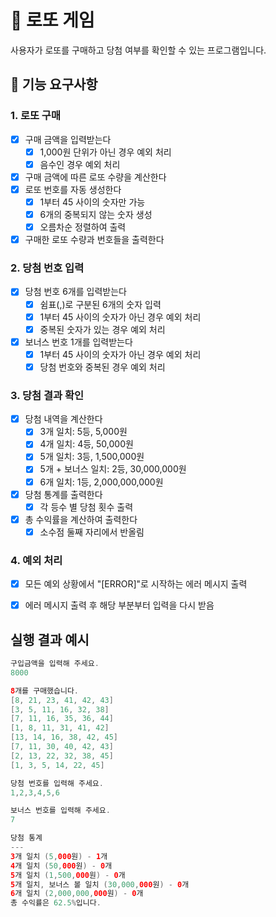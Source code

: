 # 🎱 로또 게임
사용자가 로또를 구매하고 당첨 여부를 확인할 수 있는 프로그램입니다.

## 🚀 기능 요구사항

### 1. 로또 구매
- [x] 구매 금액을 입력받는다
    - [x] 1,000원 단위가 아닌 경우 예외 처리
    - [x] 음수인 경우 예외 처리
- [x] 구매 금액에 따른 로또 수량을 계산한다
- [x] 로또 번호를 자동 생성한다
    - [x] 1부터 45 사이의 숫자만 가능
    - [x] 6개의 중복되지 않는 숫자 생성
    - [x] 오름차순 정렬하여 출력
- [x] 구매한 로또 수량과 번호들을 출력한다

### 2. 당첨 번호 입력
- [x] 당첨 번호 6개를 입력받는다
    - [x] 쉼표(,)로 구분된 6개의 숫자 입력
    - [x] 1부터 45 사이의 숫자가 아닌 경우 예외 처리
    - [x] 중복된 숫자가 있는 경우 예외 처리
- [x] 보너스 번호 1개를 입력받는다
    - [x] 1부터 45 사이의 숫자가 아닌 경우 예외 처리
    - [x] 당첨 번호와 중복된 경우 예외 처리

### 3. 당첨 결과 확인
- [x] 당첨 내역을 계산한다
    - [x] 3개 일치: 5등, 5,000원
    - [x] 4개 일치: 4등, 50,000원
    - [x] 5개 일치: 3등, 1,500,000원
    - [x] 5개 + 보너스 일치: 2등, 30,000,000원
    - [x] 6개 일치: 1등, 2,000,000,000원
- [x] 당첨 통계를 출력한다
    - [x] 각 등수 별 당첨 횟수 출력
- [x] 총 수익률을 계산하여 출력한다
    - [x] 소수점 둘째 자리에서 반올림

### 4. 예외 처리
- [x] 모든 예외 상황에서 "[ERROR]"로 시작하는 에러 메시지 출력
- [x] 에러 메시지 출력 후 해당 부분부터 입력을 다시 받음


## 실행 결과 예시

```java
구입금액을 입력해 주세요. 
8000

8개를 구매했습니다.
[8, 21, 23, 41, 42, 43]
[3, 5, 11, 16, 32, 38]
[7, 11, 16, 35, 36, 44]
[1, 8, 11, 31, 41, 42]
[13, 14, 16, 38, 42, 45]
[7, 11, 30, 40, 42, 43]
[2, 13, 22, 32, 38, 45]
[1, 3, 5, 14, 22, 45]

당첨 번호를 입력해 주세요.
1,2,3,4,5,6

보너스 번호를 입력해 주세요.
7

당첨 통계
---
3개 일치 (5,000원) - 1개 
4개 일치 (50,000원) - 0개 
5개 일치 (1,500,000원) - 0개 
5개 일치, 보너스 볼 일치 (30,000,000원) - 0개 
6개 일치 (2,000,000,000원) - 0개 
총 수익률은 62.5%입니다.
```

